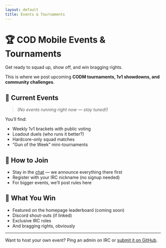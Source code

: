 ```yaml
---
layout: default
title: Events & Tournaments
---
```


# 🏆 COD Mobile Events & Tournaments

Get ready to squad up, show off, and win bragging rights.

This is where we post upcoming **CODM tournaments, 1v1 showdowns, and community challenges**.

## 📅 Current Events

> _(No events running right now — stay tuned!)_

You’ll find:
- Weekly 1v1 brackets with public voting
- Loadout duels (who runs it better?)
- Hardcore-only squad matches
- “Gun of the Week” mini-tournaments

## 🔔 How to Join
- Stay in the [chat](./chat) — we announce everything there first
- Register with your IRC nickname (no signup needed)
- For bigger events, we’ll post rules here

## 🎁 What You Win
- Featured on the homepage leaderboard (coming soon)
- Discord shout-outs (if linked)
- Exclusive IRC roles
- And bragging rights, obviously

---

Want to host your own event? Ping an admin on IRC or [submit it on GitHub](https://github.com/HiggsInc/codmobilecentral/issues).
